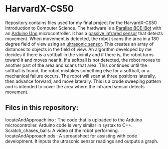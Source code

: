 # HarvardX-CS50  
Repository contains files used for my final project for the HarvardX-CS50 Introduction to Computer Science.
The hardware is a [Parallax BOE-Bot](https://www.parallax.com/product/32335) with an [Arduino Uno](https://store.arduino.cc/usa/arduino-uno-rev3) microcontroller. It has a [passive infrared sensor](https://www.parallax.com/product/555-28027) that detects movement. When movement is detected, the robot scans the area in a 180 degree field of view using an [ultrasonic sensor](https://www.parallax.com/product/910-28015a). This creates an array of distances to objects in the field of view. An algorithm developed by me decides if there is a softball in the vicinity and if there is, the robot turns toward it and moves near it. If a softball is not detected, the robot moves to another part of the area and scans that area. This continues until the softball is found, the robot mistakes something else for a softball, or a mechanical failure occurs. The robot will scan at three positions laterally, then advance forward, and move laterally. This is a crude sweeping pattern and is intended to cover the area where the infrared sensor detects movement.  

## Files in this repository:  
locateAndApproach.ino : The code that is uploaded to the Arduino microcontroller.  Arduino code is very similar in systax to C++.  
Scratch_chases_balls: A video of the robot performing.  
locateAndApproach.ods : A spreadsheet for assisting with code development.  It inputs the utrasonic sensor readings and outputs a graph.  
